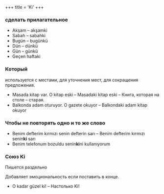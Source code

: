 +++
title = 'Ki'
+++

### сделать прилагательное

- Akşam – akşamki
- Sabah – sabahki
- Bugün – bugünkü
- Dün – dünkü
- Gün – günkü
- Geçen haftaki 

### Который
используется с местами, для уточнения мест, для сокращения предложения.

- Masada kitap var. O kitap eski – Masadaki kitap eski – Книга, которая на столе – старая.
- Balkonda adam oturuyor. O gazete okuyor – Balkondaki adam kitap okuyor

### Чтобы не повторять одно и то же слово

- Benim defterim kırmızı senin defterin sarı – Benim defterim kırmızı senin**ki** sarı
- Benim telefonum bozuldu senin**ki**ni kullanıyorum

### Союз Ki 
Пишется раздельно

Добавляет эмоциональность если поставить в конце.
- O kadar güzel ki! – Настолько Ki!

